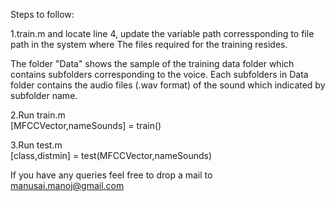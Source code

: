 Steps to follow:

1.train.m and locate line 4, update the variable path corressponding to file path in the system where The files required for the training resides. 

The folder "Data" shows the sample of the training data folder which contains subfolders corresponding to the voice. Each subfolders in Data folder contains the audio files (.wav format) of the sound which indicated by subfolder name.

2.Run train.m <br />
[MFCCVector,nameSounds] = train() <br />

3.Run test.m <br />
[class,distmin] = test(MFCCVector,nameSounds) <br />


If you have any queries feel free to drop a mail to manusai.manoj@gmail.com 
